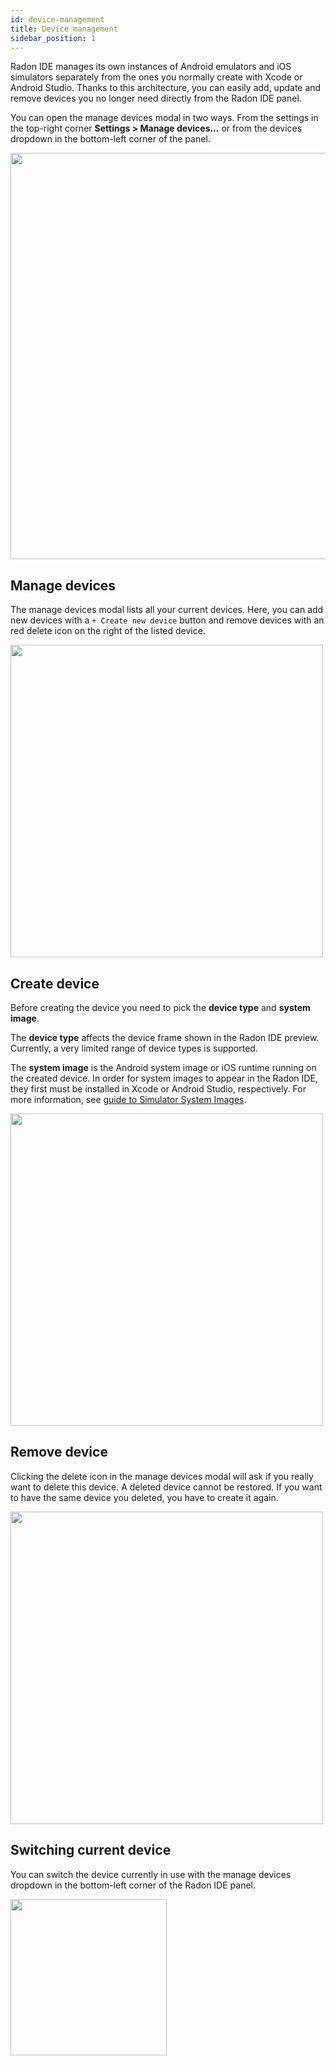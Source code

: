 ```yaml
---
id: device-management
title: Device management
sidebar_position: 1
---
```


Radon IDE manages its own instances of Android emulators and iOS simulators separately from the ones you normally create with Xcode or Android Studio. Thanks to this architecture, you can easily add, update and remove devices you no longer need directly from the Radon IDE panel.

You can open the manage devices modal in two ways. From the settings in the top-right corner **Settings > Manage devices...** or from the devices dropdown in the bottom-left corner of the panel.

<img width="650" src="/img/docs/ide_how_to_manage_devices.png" />

## Manage devices

The manage devices modal lists all your current devices. Here, you can add new devices with a `+ Create new device` button and remove devices with an red delete icon on the right of the listed device.

<img width="500" src="/img/docs/ide_manage_devices_modal.png" />

## Create device

Before creating the device you need to pick the **device type** and **system image**.

The **device type** affects the device frame shown in the Radon IDE preview. Currently, a very limited range of device types is supported.

The **system image** is the Android system image or iOS runtime running on the created device. In order for system images to appear in the Radon IDE, they first must be installed in Xcode or Android Studio, respectively. For more information, see [guide to Simulator System Images](/docs/guides/simulators).

<img width="500" src="/img/docs/ide_add_device.png" />

## Remove device

Clicking the delete icon in the manage devices modal will ask if you really want to delete this device. A deleted device cannot be restored. If you want to have the same device you deleted, you have to create it again.

<img width="500" src="/img/docs/ide_remove_device.png" />

## Switching current device

You can switch the device currently in use with the manage devices dropdown in the bottom-left corner of the Radon IDE panel.

<img width="250" src="/img/docs/ide_manage_devices.png" />
